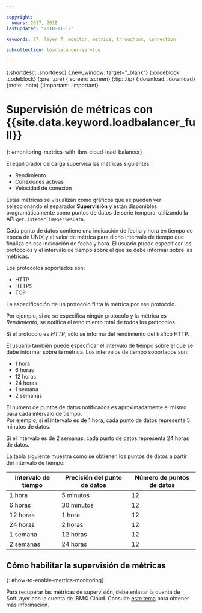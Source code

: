 ```yaml
---

copyright:
  years: 2017, 2018
lastupdated: "2018-11-12"

keywords: l7, layer 7, monitor, metrics, throughput, connection

subcollection: loadbalancer-service

---
```


{:shortdesc: .shortdesc}
{:new_window: target="_blank"}
{:codeblock: .codeblock}
{:pre: .pre}
{:screen: .screen}
{:tip: .tip}
{:download: .download}
{:note: .note}
{:important: .important}

# Supervisión de métricas con {{site.data.keyword.loadbalancer_full}}
{: #monitoring-metrics-with-ibm-cloud-load-balancer}

El equilibrador de carga supervisa las métricas siguientes:

* Rendimiento
* Conexiones activas
* Velocidad de conexión

Estas métricas se visualizan como gráficos que se pueden ver seleccionando el separador **Supervisión** y están disponibles programáticamente como puntos de datos de serie temporal utilizando la API `getListenerTimeSeriesData`.

Cada punto de datos contiene una indicación de fecha y hora en tiempo de época de UNIX y el valor de métrica para dicho intervalo de tiempo que finaliza en esa indicación de fecha y hora. El usuario puede especificar los protocolos y el intervalo de tiempo sobre el que se debe informar sobre las métricas.

Los protocolos soportados son:

* HTTP
* HTTPS
* TCP

La especificación de un protocolo filtra la métrica por ese protocolo.

Por ejemplo, si no se especifica ningún protocolo y la métrica es *Rendimiento*, se notifica el rendimiento total de todos los protocolos.

Si el protocolo es *HTTP*, sólo se informa del rendimiento del tráfico HTTP.

El usuario también puede especificar el intervalo de tiempo sobre el que se debe informar sobre la métrica. Los intervalos de tiempo soportados son:

* 1 hora
* 6 horas
* 12 horas
* 24 horas
* 1 semana
* 2 semanas

El número de puntos de datos notificados es aproximadamente el mismo para cada intervalo de tiempo.  
Por ejemplo, si el intervalo es de 1 hora, cada punto de datos representa 5 minutos de datos.

Si el intervalo es de 2 semanas, cada punto de datos representa 24 horas de datos.

La tabla siguiente muestra cómo se obtienen los puntos de datos a partir del intervalo de tiempo:

| Intervalo de tiempo | Precisión del punto de datos | Número de puntos de datos |                                                                                              
| ------------------------------------------ | --------------------------------------------------- | -------------------|
| 1 hora    | 5 minutos | 12   |
| 6 horas   | 30 minutos | 12  |
| 12 horas  | 1 hora | 12 |
| 24 horas  | 2 horas | 12 |
| 1 semana    | 12 horas | 12 |
| 2 semanas  | 24 horas | 12 |

## Cómo habilitar la supervisión de métricas
{: #how-to-enable-metrics-monitoring}

Para recuperar las métricas de supervisión, debe enlazar la cuenta de SoftLayer con la cuenta de IBM© Cloud. Consulte [este tema](/docs/account?topic=account-unifyingaccounts#link_accounts) para obtener más información.
